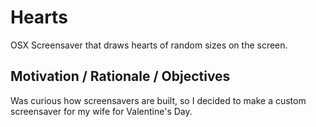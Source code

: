 # Hearts
OSX Screensaver that draws hearts of random sizes on the screen.

## Motivation / Rationale / Objectives
Was curious how screensavers are built, so I decided to make a custom screensaver for my wife for Valentine's Day.

